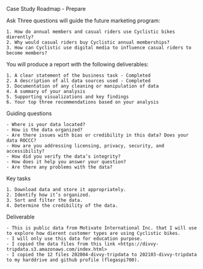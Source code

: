 Case Study Roadmap - Prepare

Ask Three questions will guide the future marketing program:

    1. How do annual members and casual riders use Cyclistic bikes dierently?
    2. Why would casual riders buy Cyclistic annual memberships? 
    3. How can Cyclistic use digital media to influence casual riders to become members? 
    
You will produce a report with the following deliverables: 

    1. A clear statement of the business task - Completed
    2. A description of all data sources used - Completed
    3. Documentation of any cleaning or manipulation of data 
    4. A summary of your analysis 
    5. Supporting visualizations and key findings
    6. Your top three recommendations based on your analysis


Guiding questions

    - Where is your data located?
    - How is the data organized?
    - Are there issues with bias or credibility in this data? Does your data ROCCC?
    - How are you addressing licensing, privacy, security, and accessibility?
    - How did you verify the data’s integrity?
    - How does it help you answer your question?
    - Are there any problems with the data?

Key tasks

    1. Download data and store it appropriately.
    2. Identify how it’s organized.
    3. Sort and filter the data.
    4. Determine the credibility of the data.

Deliverable

    - This is public data from Motivate International Inc. that I will use to explore how dierent customer types are using Cyclistic bikes. 
    - I will only use this data for education purpose. 
    - I copied the data files from this link <https://divvy-tripdata.s3.amazonaws.com/index.html>
    - I copied the 12 files 202004-divvy-tripdata to 202103-divvy-tripdata to my harddrive and github profile (flegaspi700).

